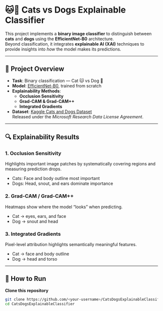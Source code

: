 # 🐱🐶 Cats vs Dogs Explainable Classifier

This project implements a **binary image classifier** to distinguish between **cats** and **dogs** using the **EfficientNet-B0** architecture.  
Beyond classification, it integrates **explainable AI (XAI)** techniques to provide insights into *how* the model makes its predictions.

---

## 📌 Project Overview
- **Task**: Binary classification — Cat 🐱 vs Dog 🐶  
- **Model**: [EfficientNet-B0](https://arxiv.org/abs/1905.11946), trained from scratch  
- **Explainability Methods**:
  - **Occlusion Sensitivity**
  - **Grad-CAM & Grad-CAM++**
  - **Integrated Gradients**
- **Dataset**: [Kaggle Cats and Dogs Dataset](https://www.microsoft.com/en-us/download/details.aspx?id=54765)  
  Released under the *Microsoft Research Data License Agreement*.

---

## 🔍 Explainability Results

### 1. **Occlusion Sensitivity**
Highlights important image patches by systematically covering regions and measuring prediction drops.  
- Cats: Face and body outline most important  
- Dogs: Head, snout, and ears dominate importance  

### 2. **Grad-CAM / Grad-CAM++**
Heatmaps show where the model “looks” when predicting.  
- Cat → eyes, ears, and face  
- Dog → snout and head  

### 3. **Integrated Gradients**
Pixel-level attribution highlights semantically meaningful features.  
- Cat → face and body outline  
- Dog → head and torso  
---

## 🚀 How to Run

**Clone this repository**
   ```bash
   git clone https://github.com/<your-username>/CatsDogsExplainableClassifier.git
   cd CatsDogsExplainableClassifier
   ```
